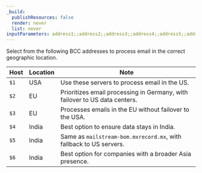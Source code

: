 ```yaml
---
_build:
  publishResources: false
  render: never
  list: never
inputParameters: address1;;address2;;address3;;address4;;address5;;address6
---
```


Select from the following BCC addresses to process email in the correct geographic location.

Host | Location | Note
--- | --- | ---
`$1` | USA | Use these servers to process email in the US.
`$2` | EU | Prioritizes email processing in Germany, with failover to US data centers.
`$3` | EU | Processes emails in the EU without failover to the USA.
`$4` | India | Best option to ensure data stays in India.
`$5` | India | Same as `mailstream-bom.mxrecord.mx`, with fallback to US servers.
`$6` | India | Best option for companies with a broader Asia presence.